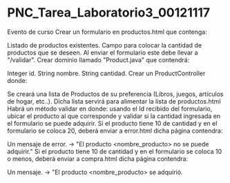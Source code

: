 # PNC_Tarea_Laboratorio3_00121117

Evento de curso
Crear un formulario en productos.html que contenga:

Listado de productos existentes.
Campo para colocar la cantidad de productos que se deseen.
Al enviar el formulario este debe llevar a "/validar".
Crear dominio llamado "Product.java" que contendrá:

Integer id.
String nombre.
String cantidad.
Crear un ProductController donde:

Se creará una lista de Productos de su preferencia (Libros, juegos, artículos de hogar, etc..).
Dicha lista servirá para alimentar la lista de productos.html
Habrá un método validar en donde: usando el Id recibido del formulario, ubicar el producto al que corresponde y validar si la cantidad ingresada en el formulario se puede adquirir.
Si el producto tiene 10 de cantidad y en el formulario se coloca 20, deberá enviar a error.html dicha página contendra:

Un mensaje de error. -> "El producto <nombre_producto> no se puede adquirir."
Si el producto tiene 10 de cantidad y en el formulario se coloca 10 o menos, deberá enviar a compra.html dicha página contendra:

Un mensaje. -> "El producto <nombre_producto> se adquirió.
